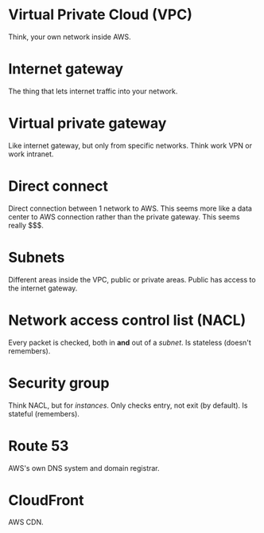 # Virtual Private Cloud (VPC)

Think, your own network inside AWS.

# Internet gateway

The thing that lets internet traffic into your network.

# Virtual private gateway

Like internet gateway, but only from specific networks. Think work VPN or work intranet.

# Direct connect

Direct connection between 1 network to AWS. This seems more like a data center to AWS connection rather than the private gateway. This seems really $$$.

# Subnets

Different areas inside the VPC, public or private areas. Public has access to the internet gateway.

# Network access control list (NACL)

Every packet is checked, both in **and** out of a *subnet*. Is stateless (doesn't remembers).

# Security group

Think NACL, but for *instances*. Only checks entry, not exit (by default). Is stateful (remembers).

# Route 53

AWS's own DNS system and domain registrar.

# CloudFront

AWS CDN.